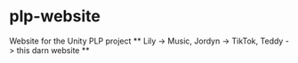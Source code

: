 # plp-website
Website for the Unity PLP project
** Lily -> Music, Jordyn -> TikTok, Teddy -> this darn website **

